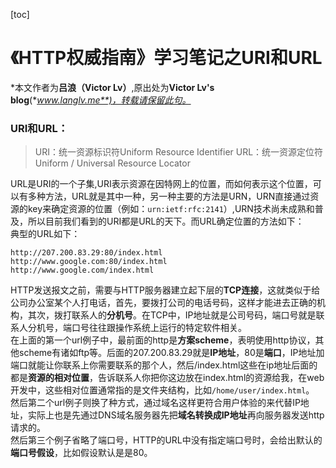 [toc]

# 《HTTP权威指南》学习笔记之URI和URL
*本文作者为**吕浪（Victor Lv）**,原出处为**Victor Lv's blog**(**www.langlv.me**)，转载请保留此句。*
### URI和URL：
> URI：统一资源标识符Uniform Resource Identifier
> URL：统一资源定位符Uniform / Universal Resource Locator   

URL是URI的一个子集,URI表示资源在因特网上的位置，而如何表示这个位置，可以有多种方法，URL就是其中一种，另一种主要的方法是URN，URN直接通过资源的key来确定资源的位置（例如：`urn:ietf:rfc:2141`）,URN技术尚未成熟和普及，所以目前我们看到的URI都是URL的天下。而URL确定位置的方法如下：  
典型的URL如下：  
```url
http://207.200.83.29:80/index.html
http://www.google.com:80/index.html
http://www.google.com/index.html
```
HTTP发送报文之前，需要与HTTP服务器建立起下层的**TCP连接**，这就类似于给公司办公室某个人打电话，首先，要拨打公司的电话号码，这样才能进去正确的机构，其次，拨打联系人的**分机号**。在TCP中，IP地址就是公司号码，端口号就是联系人分机号，端口号往往跟操作系统上运行的特定软件相关。   
在上面的第一个url例子中，最前面的http是**方案scheme**，表明使用http协议，其他scheme有诸如ftp等。后面的207.200.83.29就是**IP地址**，80是**端口**，IP地址加端口就能让你联系上你需要联系的那个人，然后/index.html这些在ip地址后面的都是**资源的相对位置**，告诉联系人你把你这边放在index.html的资源给我，在web开发中，这些相对位置通常指的是文件夹结构，比如`/home/user/index.html`。  
然后第二个url例子则换了种方式，通过域名这样更符合用户体验的来代替IP地址，实际上也是先通过DNS域名服务器先把**域名转换成IP地址**再向服务器发送http请求的。  
然后第三个例子省略了端口号，HTTP的URL中没有指定端口号时，会给出默认的**端口号假设**，比如假设默认是是80。  



